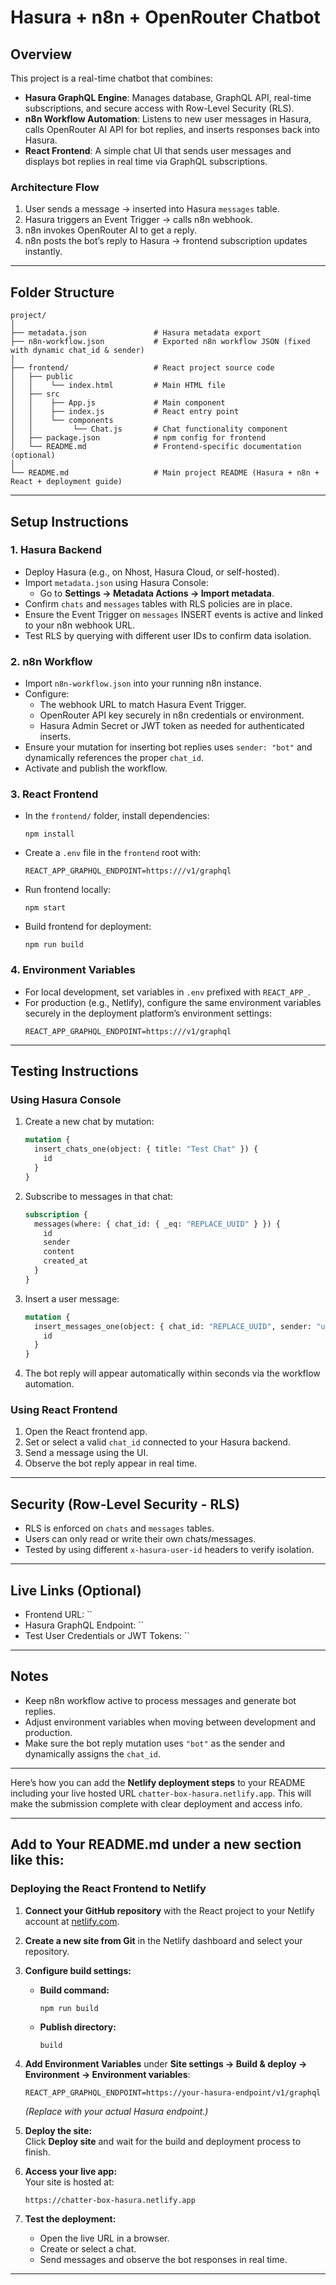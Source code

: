 # Hasura + n8n + OpenRouter Chatbot

## Overview
This project is a real-time chatbot that combines:
- **Hasura GraphQL Engine**: Manages database, GraphQL API, real-time subscriptions, and secure access with Row-Level Security (RLS).
- **n8n Workflow Automation**: Listens to new user messages in Hasura, calls OpenRouter AI API for bot replies, and inserts responses back into Hasura.
- **React Frontend**: A simple chat UI that sends user messages and displays bot replies in real time via GraphQL subscriptions.

### Architecture Flow
1. User sends a message → inserted into Hasura `messages` table.
2. Hasura triggers an Event Trigger → calls n8n webhook.
3. n8n invokes OpenRouter AI to get a reply.
4. n8n posts the bot’s reply to Hasura → frontend subscription updates instantly.

***

## Folder Structure
```
project/
│
├── metadata.json               # Hasura metadata export
├── n8n-workflow.json           # Exported n8n workflow JSON (fixed with dynamic chat_id & sender)
│
├── frontend/                   # React project source code
│   ├── public
│   │    └── index.html         # Main HTML file
│   ├── src
│   │    ├── App.js             # Main component
│   │    ├── index.js           # React entry point
│   │    └── components
│   │         └── Chat.js       # Chat functionality component
│   ├── package.json            # npm config for frontend
│   └── README.md               # Frontend-specific documentation (optional)
│
└── README.md                   # Main project README (Hasura + n8n + React + deployment guide)

```

***

## Setup Instructions

### 1. Hasura Backend
- Deploy Hasura (e.g., on Nhost, Hasura Cloud, or self-hosted).
- Import `metadata.json` using Hasura Console:
  - Go to **Settings → Metadata Actions → Import metadata**.
- Confirm `chats` and `messages` tables with RLS policies are in place.
- Ensure the Event Trigger on `messages` INSERT events is active and linked to your n8n webhook URL.
- Test RLS by querying with different user IDs to confirm data isolation.

### 2. n8n Workflow
- Import `n8n-workflow.json` into your running n8n instance.
- Configure:
  - The webhook URL to match Hasura Event Trigger.
  - OpenRouter API key securely in n8n credentials or environment.
  - Hasura Admin Secret or JWT token as needed for authenticated inserts.
- Ensure your mutation for inserting bot replies uses `sender: "bot"` and dynamically references the proper `chat_id`.
- Activate and publish the workflow.

### 3. React Frontend
- In the `frontend/` folder, install dependencies:
  ```
  npm install
  ```
- Create a `.env` file in the `frontend` root with:
  ```
  REACT_APP_GRAPHQL_ENDPOINT=https:///v1/graphql
  ```
- Run frontend locally:
  ```
  npm start
  ```
- Build frontend for deployment:
  ```
  npm run build
  ```

### 4. Environment Variables
- For local development, set variables in `.env` prefixed with `REACT_APP_`.
- For production (e.g., Netlify), configure the same environment variables securely in the deployment platform’s environment settings:
  ```
  REACT_APP_GRAPHQL_ENDPOINT=https:///v1/graphql
  ```

***

## Testing Instructions

### Using Hasura Console
1. Create a new chat by mutation:
   ```graphql
   mutation {
     insert_chats_one(object: { title: "Test Chat" }) {
       id
     }
   }
   ```
2. Subscribe to messages in that chat:
   ```graphql
   subscription {
     messages(where: { chat_id: { _eq: "REPLACE_UUID" } }) {
       id
       sender
       content
       created_at
     }
   }
   ```
3. Insert a user message:
   ```graphql
   mutation {
     insert_messages_one(object: { chat_id: "REPLACE_UUID", sender: "user", content: "Hello bot!" }) {
       id
     }
   }
   ```
4. The bot reply will appear automatically within seconds via the workflow automation.

### Using React Frontend
1. Open the React frontend app.
2. Set or select a valid `chat_id` connected to your Hasura backend.
3. Send a message using the UI.
4. Observe the bot reply appear in real time.

***

## Security (Row-Level Security - RLS)
- RLS is enforced on `chats` and `messages` tables.
- Users can only read or write their own chats/messages.
- Tested by using different `x-hasura-user-id` headers to verify isolation.

***

## Live Links (Optional)
- Frontend URL: ``
- Hasura GraphQL Endpoint: ``
- Test User Credentials or JWT Tokens: ``

***

## Notes
- Keep n8n workflow active to process messages and generate bot replies.
- Adjust environment variables when moving between development and production.
- Make sure the bot reply mutation uses `"bot"` as the sender and dynamically assigns the `chat_id`.

***
Here’s how you can add the **Netlify deployment steps** to your README including your live hosted URL `chatter-box-hasura.netlify.app`. This will make the submission complete with clear deployment and access info.

***

## Add to Your README.md under a new section like this:

### Deploying the React Frontend to Netlify

1. **Connect your GitHub repository** with the React project to your Netlify account at [netlify.com](https://netlify.com).

2. **Create a new site from Git** in the Netlify dashboard and select your repository.

3. **Configure build settings:**
   - **Build command:**  
     ```
     npm run build
     ```
   - **Publish directory:**  
     ```
     build
     ```

4. **Add Environment Variables** under **Site settings → Build & deploy → Environment → Environment variables**:
   ```
   REACT_APP_GRAPHQL_ENDPOINT=https://your-hasura-endpoint/v1/graphql
   ```
   *(Replace with your actual Hasura endpoint.)*

5. **Deploy the site:**  
   Click **Deploy site** and wait for the build and deployment process to finish.

6. **Access your live app:**  
   Your site is hosted at:  
   ```
   https://chatter-box-hasura.netlify.app
   ```

7. **Test the deployment:**  
   - Open the live URL in a browser.  
   - Create or select a chat.  
   - Send messages and observe the bot responses in real time.

***
